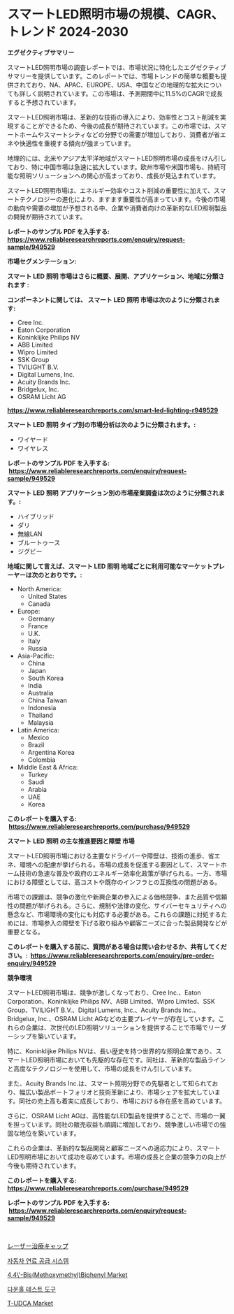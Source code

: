 <p><h1>スマートLED照明市場の規模、CAGR、トレンド 2024-2030</h1></p><p><strong>エグゼクティブサマリー</strong></p>
<p><p>スマートLED照明市場の調査レポートでは、市場状況に特化したエグゼクティブサマリーを提供しています。このレポートでは、市場トレンドの簡単な概要も提供されており、NA、APAC、EUROPE、USA、中国などの地理的な拡大についても詳しく説明されています。この市場は、予測期間中に11.5%のCAGRで成長すると予想されています。</p><p>スマートLED照明市場は、革新的な技術の導入により、効率性とコスト削減を実現することができるため、今後の成長が期待されています。この市場では、スマートホームやスマートシティなどの分野での需要が増加しており、消費者が省エネや快適性を重視する傾向が強まっています。</p><p>地理的には、北米やアジア太平洋地域がスマートLED照明市場の成長をけん引しており、特に中国市場は急速に拡大しています。欧州市場や米国市場も、持続可能な照明ソリューションへの関心が高まっており、成長が見込まれています。</p><p>スマートLED照明市場は、エネルギー効率やコスト削減の重要性に加えて、スマートテクノロジーの進化により、ますます重要性が高まっています。今後の市場の動向や需要の増加が予想される中、企業や消費者向けの革新的なLED照明製品の開発が期待されています。</p></p>
<p><strong>レポートのサンプル PDF を入手する: <a href="https://www.reliableresearchreports.com/enquiry/request-sample/949529">https://www.reliableresearchreports.com/enquiry/request-sample/949529</a></strong></p>
<p><strong>市場セグメンテーション:</strong></p>
<p><strong> スマート LED 照明 市場はさらに概要、展開、アプリケーション、地域に分類されます :</strong></p>
<p><strong>コンポーネントに関しては、 スマート LED 照明 市場は次のように分類されます: &nbsp;</strong></p>
<p><ul><li>Cree Inc.</li><li>Eaton Corporation</li><li>Koninklijke Philips NV</li><li>ABB Limited</li><li>Wipro Limited</li><li>SSK Group</li><li>TVILIGHT B.V.</li><li>Digital Lumens, Inc.</li><li>Acuity Brands Inc.</li><li>Bridgelux, Inc.</li><li>OSRAM Licht AG</li></ul></p>
<p><strong><a href="https://www.reliableresearchreports.com/smart-led-lighting-r949529">https://www.reliableresearchreports.com/smart-led-lighting-r949529</a></strong></p>
<p><strong> スマート LED 照明 タイプ別の市場分析は次のように分類されます。:</strong></p>
<p><ul><li>ワイヤード</li><li>ワイヤレス</li></ul></p>
<p><strong>レポートのサンプル PDF を入手する: &nbsp;<a href="https://www.reliableresearchreports.com/enquiry/request-sample/949529">https://www.reliableresearchreports.com/enquiry/request-sample/949529</a></strong></p>
<p><strong> スマート LED 照明 アプリケーション別の市場産業調査は次のように分類されます。:</strong></p>
<p><ul><li>ハイブリッド</li><li>ダリ</li><li>無線LAN</li><li>ブルートゥース</li><li>ジグビー</li></ul></p>
<p><strong>地域に関して言えば、スマート LED 照明 地域ごとに利用可能なマーケットプレーヤーは次のとおりです。:</strong></p>
<p><ul>
    <li>
        North America:
        <ul>
            <li>United States</li>
            <li>Canada</li>
        </ul>
    </li>
    <li>
        Europe:
        <ul>
            <li>Germany</li>
            <li>France</li>
            <li>U.K.</li>
            <li>Italy</li>
            <li>Russia</li>
        </ul>
    </li>
    <li>
        Asia-Pacific:
        <ul>
            <li>China</li>
            <li>Japan</li>
            <li>South Korea</li>
            <li>India</li>
            <li>Australia</li>
            <li>China Taiwan</li>
            <li>Indonesia</li>
            <li>Thailand</li>
            <li>Malaysia</li>
        </ul>
    </li>
    <li>
        Latin America:
        <ul>
            <li>Mexico</li>
            <li>Brazil</li>
            <li>Argentina Korea</li>
            <li>Colombia</li>
        </ul>
    </li>
    <li>
        Middle East & Africa:
        <ul>
            <li>Turkey</li>
            <li>Saudi</li>
            <li>Arabia</li>
            <li>UAE</li>
            <li>Korea</li>
        </ul>
    </li>
    </ul></p>
<p><strong>このレポートを購入する: &nbsp;<a href="https://www.reliableresearchreports.com/purchase/949529">https://www.reliableresearchreports.com/purchase/949529</a></strong></p>
<p><strong>スマート LED 照明 の主な推進要因と障壁 市場</strong></p>
<p><p>スマートLED照明市場における主要なドライバーや障壁は、技術の進歩、省エネ、環境への配慮が挙げられる。市場の成長を促進する要因として、スマートホーム技術の急速な普及や政府のエネルギー効率化政策が挙げられる。一方、市場における障壁としては、高コストや既存のインフラとの互換性の問題がある。</p><p>市場での課題は、競争の激化や新興企業の参入による価格競争、また品質や信頼性の問題が挙げられる。さらに、規制や法律の変化、サイバーセキュリティへの懸念など、市場環境の変化にも対応する必要がある。これらの課題に対処するためには、市場参入の障壁を下げる取り組みや顧客ニーズに合った製品開発などが重要となる。</p></p>
<p><strong>このレポートを購入する前に、質問がある場合は問い合わせるか、共有してください。:&nbsp; <a href="https://www.reliableresearchreports.com/enquiry/pre-order-enquiry/949529">https://www.reliableresearchreports.com/enquiry/pre-order-enquiry/949529</a></strong></p>
<p><strong>競争環境</strong></p>
<p><p>スマートLED照明市場は、競争が激しくなっており、Cree Inc.、Eaton Corporation、Koninklijke Philips NV、ABB Limited、Wipro Limited、SSK Group、TVILIGHT B.V.、Digital Lumens, Inc.、Acuity Brands Inc.、Bridgelux, Inc.、OSRAM Licht AGなどの主要プレイヤーが存在しています。これらの企業は、次世代のLED照明ソリューションを提供することで市場でリーダーシップを築いています。</p><p>特に、Koninklijke Philips NVは、長い歴史を持つ世界的な照明企業であり、スマートLED照明市場においても先駆的な存在です。同社は、革新的な製品ラインと高度なテクノロジーを使用して、市場の成長をけん引しています。</p><p>また、Acuity Brands Inc.は、スマート照明分野での先駆者として知られており、幅広い製品ポートフォリオと技術革新により、市場シェアを拡大しています。同社の売上高も着実に成長しており、市場における存在感を高めています。</p><p>さらに、OSRAM Licht AGは、高性能なLED製品を提供することで、市場の一翼を担っています。同社の販売収益も順調に増加しており、競争激しい市場での強固な地位を築いています。</p><p>これらの企業は、革新的な製品開発と顧客ニーズへの適応力により、スマートLED照明市場において成功を収めています。市場の成長と企業の競争力の向上が今後も期待されています。</p></p>
<p><strong>このレポートを購入する: &nbsp; <a href="https://www.reliableresearchreports.com/purchase/949529">https://www.reliableresearchreports.com/purchase/949529</a></strong></p>
<p><strong>レポートのサンプル PDF を入手する: &nbsp;<a href="https://www.reliableresearchreports.com/enquiry/request-sample/949529">https://www.reliableresearchreports.com/enquiry/request-sample/949529</a></strong><strong></strong></p>
<p>&nbsp;</p>
<p><p><a href="https://medium.com/@pollynsatcherayted345/%E3%83%AC%E3%83%BC%E3%82%B6%E3%83%BC%E6%B2%BB%E7%99%82%E3%82%AD%E3%83%A3%E3%83%83%E3%83%97%E5%B8%82%E5%A0%B4%E3%81%AF-%E5%B8%82%E5%A0%B4%E3%82%B7%E3%82%A7%E3%82%A2-%E3%82%B5%E3%82%A4%E3%82%BA-2031%E5%B9%B4%E3%81%BE%E3%81%A7%E3%81%AE%E4%BA%88%E6%B8%AC%E3%81%AB%E7%84%A6%E7%82%B9%E3%82%92%E5%BD%93%E3%81%A6%E3%81%A6%E3%81%84%E3%81%BE%E3%81%99-fc5080d85916">レーザー治療キャップ</a></p><p><a href="https://github.com/sammyUltyylrich9067856/Market-Research-Report-List-1/blob/main/501994824239.md">자동차 연료 공급 시스템</a></p><p><a href="https://www.linkedin.com/pulse/44-bismethoxymethylbiphenyl-market-dynamics-2024-2031-also-y90pf?trackingId=B14OtIPhUiN4KRTDf473sw%3D%3D">4,4\'-Bis(Methoxymethyl)Biphenyl Market</a></p><p><a href="https://github.com/Elenrrera7685/Market-Research-Report-List-1/blob/main/366033724238.md">다운홀 테스트 도구</a></p><p><a href="https://github.com/Whitneyboyettebo9kiw7yr13/Market-Research-Report-List-2/blob/main/t-udca-market.md">T-UDCA Market</a></p></p>